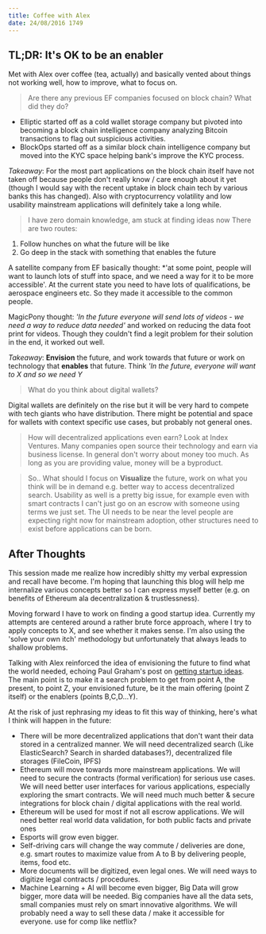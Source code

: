 ```yaml
---
title: Coffee with Alex
date: 24/08/2016 1749
---
```


## TL;DR: It's OK to be an enabler

Met with Alex over coffee (tea, actually) and basically vented about things not working well, how to improve, what to focus on.

> Are there any previous EF companies focused on block chain? What did they do?
- Elliptic started off as a cold wallet storage company but pivoted into becoming a block chain intelligence company analyzing Bitcoin transactions to flag out suspicious activities. 
- BlockOps started off as a similar block chain intelligence company but moved into the KYC space helping bank's improve the KYC process. 

*Takeaway*: For the most part applications on the block chain itself have not taken off because people don't really know / care enough about it yet (though I would say with the recent uptake in block chain tech by various banks this has changed). Also with cryptocurrency volatility and low usability mainstream applications will definitely take a long while.

> I have zero domain knowledge, am stuck at finding ideas now
There are two routes:

1. Follow hunches on what the future will be like
2. Go deep in the stack with something that enables the future

A satellite company from EF basically thought: *'at some point, people will want to launch lots of stuff into space, and we need a way for it to be more accessible'. At the current state you need to have lots of qualifications, be aerospace engineers etc. So they made it accessible to the common people.

MagicPony thought: *'In the future everyone will send lots of videos - we need a way to reduce data needed'* and worked on reducing the data foot print for videos. Though they couldn't find a legit problem for their solution in the end, it worked out well.

*Takeaway*: **Envision** the future, and work towards that future or work on technology that **enables** that future. Think *'In the future, everyone will want to X and so we need Y*

> What do you think about digital wallets?

Digital wallets are definitely on the rise but it will be very hard to compete with tech giants who have distribution. There might be potential and space for wallets with context specific use cases, but probably not general ones.

> How will decentralized applications even earn?
Look at Index Ventures. Many companies open source their technology and earn via business license. In general don't worry about money too much. As long as you are providing value, money will be a byproduct.

> So.. What should I focus on
**Visualize** the future, work on what you think will be in demand e.g. better way to access decentralized search. Usability as well is a pretty big issue, for example even with smart contracts I can't just go on an escrow with someone using terms we just set. The UI needs to be near the level people are expecting right now for mainstream adoption, other structures need to exist before applications can be born.

## After Thoughts
This session made me realize how incredibly shitty my verbal expression and recall have become. I'm hoping that launching this blog will help me internalize various concepts better so I can express myself better (e.g. on benefits of Ethereum ala decentralization & trustlessness).

Moving forward I have to work on finding a good startup idea. Currently my attempts are centered around a rather brute force approach, where I try to apply concepts to X, and see whether it makes sense. I'm also using the 'solve your own itch' methodology but unfortunately that always leads to shallow problems. 

Talking with Alex reinforced the idea of envisioning the future to find what the world needed, echoing Paul Graham's post on [getting startup ideas](http://paulgraham.com/startupideas.html). The main point is to make it a search problem to get from point A, the present, to point Z, your envisioned future, be it the main offering (point Z itself) or the enablers (points B,C,D...Y).

At the risk of just rephrasing my ideas to fit this way of thinking, here's what I think will happen in the future:
- There will be more decentralized applications that don't want their data stored in a centralized manner. We will need decentralized search (Like ElasticSearch? Search in sharded databases?), decentralized file storages (FileCoin, IPFS)
- Ethereum will move towards more mainstream applications. We will need to secure the contracts (formal verification) for serious use cases. We will need better user interfaces for various applications, especially exploring the smart contracts. We will need much much better & secure integrations for block chain / digital applications with the real world.
- Ethereum will be used for most if not all escrow applications. We will need better real world data validation, for both public facts and private ones
- Esports will grow even bigger.
- Self-driving cars will change the way commute / deliveries are done, e.g. smart routes to maximize value from A to B by delivering people, items, food etc.
- More documents will be digitized, even legal ones. We will need ways to digitize legal contracts / procedures.
- Machine Learning + AI will become even bigger, Big Data will grow bigger, more data will be needed. Big companies have all the data sets, small companies must rely on smart innovative algorithms. We will probably need a way to sell these data / make it accessible for everyone. use for comp like netflix?
